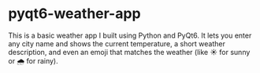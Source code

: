 # pyqt6-weather-app
This is a basic weather app I built using Python and PyQt6. It lets you enter any city name and shows the current temperature, a short weather description, and even an emoji that matches the weather (like ☀️ for sunny or 🌧️ for rainy).
